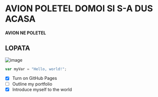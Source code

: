# AVION POLETEL DOMOI SI S-A DUS ACASA
#### AVION NE POLETEL
## LOPATA
![image](https://github.com/danikHD/skills-communicate-using-markdown/assets/153083481/c0f3296f-93e6-4996-9bd2-8fe45319c58d)



``` javascript
var myVar = "Hello, world!";
```

- [X] Turn on GitHub Pages
- [ ] Outline my portfolio
- [X] Introduce myself to the world
